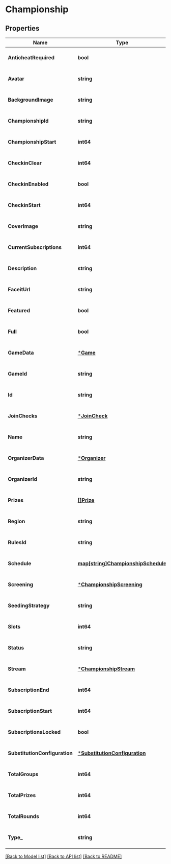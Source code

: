 # Championship

## Properties
Name | Type | Description | Notes
------------ | ------------- | ------------- | -------------
**AnticheatRequired** | **bool** |  | [optional] [default to null]
**Avatar** | **string** |  | [optional] [default to null]
**BackgroundImage** | **string** |  | [optional] [default to null]
**ChampionshipId** | **string** |  | [optional] [default to null]
**ChampionshipStart** | **int64** |  | [optional] [default to null]
**CheckinClear** | **int64** |  | [optional] [default to null]
**CheckinEnabled** | **bool** |  | [optional] [default to null]
**CheckinStart** | **int64** |  | [optional] [default to null]
**CoverImage** | **string** |  | [optional] [default to null]
**CurrentSubscriptions** | **int64** |  | [optional] [default to null]
**Description** | **string** |  | [optional] [default to null]
**FaceitUrl** | **string** |  | [optional] [default to null]
**Featured** | **bool** |  | [optional] [default to null]
**Full** | **bool** |  | [optional] [default to null]
**GameData** | [***Game**](Game.md) |  | [optional] [default to null]
**GameId** | **string** |  | [optional] [default to null]
**Id** | **string** | Deprecated: use championship_id instead | [optional] [default to null]
**JoinChecks** | [***JoinCheck**](JoinCheck.md) |  | [optional] [default to null]
**Name** | **string** |  | [optional] [default to null]
**OrganizerData** | [***Organizer**](Organizer.md) |  | [optional] [default to null]
**OrganizerId** | **string** |  | [optional] [default to null]
**Prizes** | [**[]Prize**](Prize.md) |  | [optional] [default to null]
**Region** | **string** |  | [optional] [default to null]
**RulesId** | **string** |  | [optional] [default to null]
**Schedule** | [**map[string]ChampionshipSchedule**](ChampionshipSchedule.md) |  | [optional] [default to null]
**Screening** | [***ChampionshipScreening**](ChampionshipScreening.md) |  | [optional] [default to null]
**SeedingStrategy** | **string** |  | [optional] [default to null]
**Slots** | **int64** |  | [optional] [default to null]
**Status** | **string** |  | [optional] [default to null]
**Stream** | [***ChampionshipStream**](ChampionshipStream.md) |  | [optional] [default to null]
**SubscriptionEnd** | **int64** |  | [optional] [default to null]
**SubscriptionStart** | **int64** |  | [optional] [default to null]
**SubscriptionsLocked** | **bool** |  | [optional] [default to null]
**SubstitutionConfiguration** | [***SubstitutionConfiguration**](SubstitutionConfiguration.md) |  | [optional] [default to null]
**TotalGroups** | **int64** |  | [optional] [default to null]
**TotalPrizes** | **int64** |  | [optional] [default to null]
**TotalRounds** | **int64** |  | [optional] [default to null]
**Type_** | **string** |  | [optional] [default to null]

[[Back to Model list]](../README.md#documentation-for-models) [[Back to API list]](../README.md#documentation-for-api-endpoints) [[Back to README]](../README.md)


